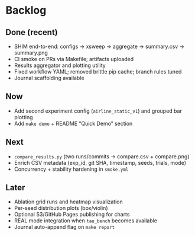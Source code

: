 # Backlog

## Done (recent)
- SHIM end-to-end: configs → xsweep → aggregate → summary.csv → summary.png
- CI smoke on PRs via Makefile; artifacts uploaded
- Results aggregator and plotting utility
- Fixed workflow YAML; removed brittle pip cache; branch rules tuned
- Journal scaffolding available

## Now
- Add second experiment config (`airline_static_v1`) and grouped bar plotting
- Add `make demo` + README “Quick Demo” section

## Next
- `compare_results.py` (two runs/commits → compare.csv + compare.png)
- Enrich CSV metadata (exp_id, git SHA, timestamp, seeds, trials, mode)
- Concurrency + stability hardening in `smoke.yml`

## Later
- Ablation grid runs and heatmap visualization
- Per-seed distribution plots (box/violin)
- Optional S3/GitHub Pages publishing for charts
- REAL mode integration when `tau_bench` becomes available
- Journal auto-append flag on `make report`
